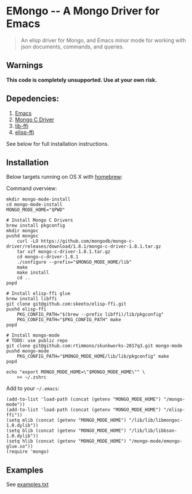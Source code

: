 # EMongo -- A Mongo Driver for Emacs

> An elisp driver for Mongo, and Emacs minor mode for working with json documents, commands, and
> queries.
>

## Warnings

__This code is completely unsupported. Use at your own risk.__

## Depedencies:

1. [Emacs](https://www.gnu.org/software/emacs/)
1. [Mongo C Driver](http://mongoc.org/)
2. [lib-ffi](https://sourceware.org/libffi/)
3. [elisp-ffi](https://github.com/skeeto/elisp-ffi)

See below for full installation instructions.

## Installation

Below targets running on OS X with [homebrew](https://brew.sh/):

Command overview:

    mkdir mongo-mode-install
    cd mongo-mode-install
    MONGO_MODE_HOME="$PWD"

    # Install Mongo C Drivers
    brew install pkgconfig
    mkdir mongoc
    pushd mongoc
        curl -LO https://github.com/mongodb/mongo-c-driver/releases/download/1.8.1/mongo-c-driver-1.8.1.tar.gz
        tar xzf mongo-c-driver-1.8.1.tar.gz
        cd mongo-c-driver-1.8.1
        ./configure --prefix="$MONGO_MODE_HOME/lib"
        make
        make install
        cd ..
    popd

    # Install elisp-ffi glue
    brew install libffi
    git clone git@github.com:skeeto/elisp-ffi.git
    pushd elisp-ffi
        PKG_CONFIG_PATH="$(brew --prefix libffi)/lib/pkgconfig"
        PKG_CONFIG_PATH="$PKG_CONFIG_PATH" make
    popd

    # Install mongo-mode
    # TODO: use public repo
    git clone git@github.com:rtimmons/skunkworks-2017q3.git mongo-mode
    pushd mongo-mode
        PKG_CONFIG_PATH="$MONGO_MODE_HOME/lib/lib/pkgconfig" make
    popd

    echo "export MONGO_MODE_HOME=\"$MONGO_MODE_HOME\"" \
        >> ~/.zshrc

Add to your `~/.emacs`:

    (add-to-list 'load-path (concat (getenv "MONGO_MODE_HOME") "/mongo-mode"))
    (add-to-list 'load-path (concat (getenv "MONGO_MODE_HOME") "/elisp-ffi"))
    (setq mlib (concat (getenv "MONGO_MODE_HOME") "/lib/lib/libmongoc-1.0.dylib"))
    (setq blib (concat (getenv "MONGO_MODE_HOME") "/lib/lib/libbson-1.0.dylib"))
    (setq hlib (concat (getenv "MONGO_MODE_HOME") "/mongo-mode/emongo-glue.so"))
    (require 'mongo)

## Examples

See [examples.txt](./examples.txt)

